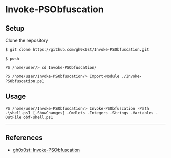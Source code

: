# Invoke-PSObfuscation

## Setup

Clone the repository

```
$ git clone https://github.com/gh0x0st/Invoke-PSObfuscation.git

$ pwsh

PS /home/user/> cd Invoke-PSObfuscation/

PS /home/user/Invoke-PSObfuscation/> Import-Module ./Invoke-PSObfuscation.ps1
```

## Usage

```
PS /home/user/Invoke-PSObfuscation/> Invoke-PSObfuscation -Path .\shell.ps1 [-ShowChanges] -Cmdlets -Integers -Strings -Variables -OutFile obf-shell.ps1
```

---
## References

- [gh0x0st: Invoke-PSObfuscation](https://github.com/gh0x0st/Invoke-PSObfuscation)